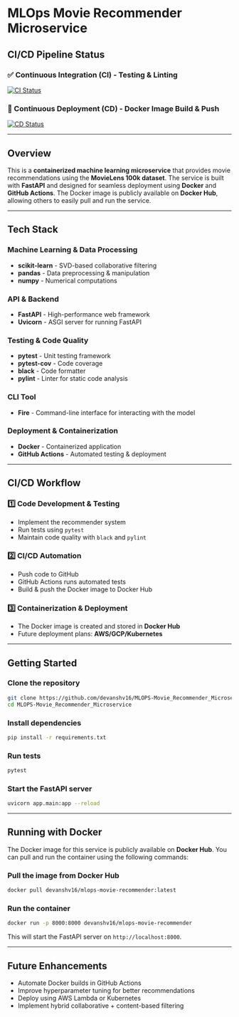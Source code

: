 # MLOps Movie Recommender Microservice

## CI/CD Pipeline Status

### ✅ Continuous Integration (CI) - Testing & Linting
[![CI Status](https://github.com/devanshv16/MLOPS-Movie_Recommender_Microservice/actions/workflows/main.yml/badge.svg?job=build-and-test)](https://github.com/devanshv16/MLOPS-Movie_Recommender_Microservice/actions/workflows/main.yml)

### 🚀 Continuous Deployment (CD) - Docker Image Build & Push
[![CD Status](https://github.com/devanshv16/MLOPS-Movie_Recommender_Microservice/actions/workflows/main.yml/badge.svg?job=deploy)](https://github.com/devanshv16/MLOPS-Movie_Recommender_Microservice/actions/workflows/main.yml)

---

## Overview
This is a **containerized machine learning microservice** that provides movie recommendations using the **MovieLens 100k dataset**. The service is built with **FastAPI** and designed for seamless deployment using **Docker** and **GitHub Actions**. The Docker image is publicly available on **Docker Hub**, allowing others to easily pull and run the service.

---

## Tech Stack

### **Machine Learning & Data Processing**
- **scikit-learn** - SVD-based collaborative filtering
- **pandas** - Data preprocessing & manipulation
- **numpy** - Numerical computations

### **API & Backend**
- **FastAPI** - High-performance web framework
- **Uvicorn** - ASGI server for running FastAPI

### **Testing & Code Quality**
- **pytest** - Unit testing framework
- **pytest-cov** - Code coverage
- **black** - Code formatter
- **pylint** - Linter for static code analysis

### **CLI Tool**
- **Fire** - Command-line interface for interacting with the model

### **Deployment & Containerization**
- **Docker** - Containerized application
- **GitHub Actions** - Automated testing & deployment

---

## CI/CD Workflow

### 1️⃣ Code Development & Testing
- Implement the recommender system
- Run tests using `pytest`
- Maintain code quality with `black` and `pylint`

### 2️⃣ CI/CD Automation
- Push code to GitHub
- GitHub Actions runs automated tests
- Build & push the Docker image to Docker Hub

### 3️⃣ Containerization & Deployment
- The Docker image is created and stored in **Docker Hub**
- Future deployment plans: **AWS/GCP/Kubernetes**

---

## Getting Started

### Clone the repository
```bash
git clone https://github.com/devanshv16/MLOPS-Movie_Recommender_Microservice.git
cd MLOPS-Movie_Recommender_Microservice
```

### Install dependencies
```bash
pip install -r requirements.txt
```

### Run tests
```bash
pytest
```

### Start the FastAPI server
```bash
uvicorn app.main:app --reload
```

---

## Running with Docker

The Docker image for this service is publicly available on **Docker Hub**. You can pull and run the container using the following commands:

### Pull the image from Docker Hub
```bash
docker pull devanshv16/mlops-movie-recommender:latest
```

### Run the container
```bash
docker run -p 8000:8000 devanshv16/mlops-movie-recommender
```

This will start the FastAPI server on `http://localhost:8000`.

---

## Future Enhancements
- Automate Docker builds in GitHub Actions
- Improve hyperparameter tuning for better recommendations
- Deploy using AWS Lambda or Kubernetes
- Implement hybrid collaborative + content-based filtering

